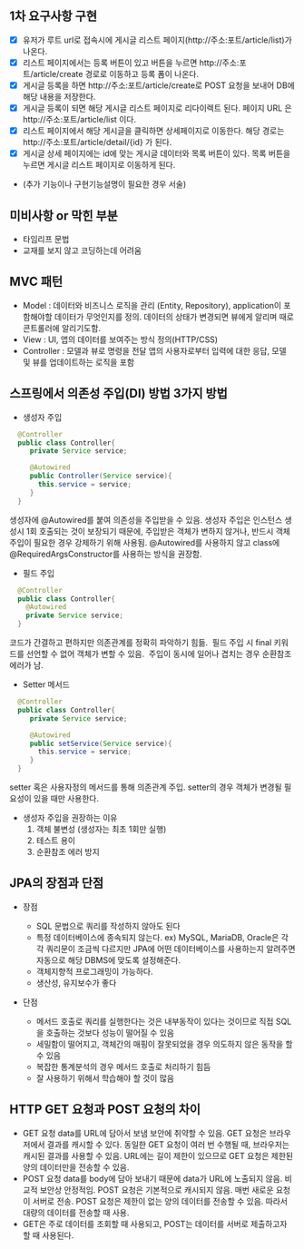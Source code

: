 ## 1차 요구사항 구현
- [x] 유저가 루트 url로 접속시에 게시글 리스트 페이지(http://주소:포트/article/list)가 나온다.
- [x] 리스트 페이지에서는 등록 버튼이 있고 버튼을 누르면 http://주소:포트/article/create 경로로 이동하고 등록 폼이 나온다.
- [x] 게시글 등록을 하면 http://주소:포트/article/create로 POST 요청을 보내어 DB에 해당 내용을 저장한다.
- [x] 게시글 등록이 되면 해당 게시글 리스트 페이지로 리다이렉트 된다. 페이지 URL 은 http://주소:포트/article/list 이다.
- [x] 리스트 페이지에서 해당 게시글을 클릭하면 상세페이지로 이동한다. 해당 경로는 http://주소:포트/article/detail/{id} 가 된다.
- [x] 게시글 상세 페이지에는 id에 맞는 게시글 데이터와 목록 버튼이 있다. 목록 버튼을 누르면 게시글 리스트 페이지로 이동하게 된다.

- (추가 기능이나 구현기능설명이 필요한 경우 서술)

## 미비사항 or 막힌 부분
- 타임리프 문법
- 교재를 보지 않고 코딩하는데 어려움

## MVC 패턴
- Model : 데이터와 비즈니스 로직을 관리 (Entity, Repository), application이 포함해야할 데이터가 무엇인지를 정의.
  데이터의 상태가 변경되면 뷰에게 알리며 때로 콘트롤러에 알리기도함.
- View : UI, 앱의 데이터를 보여주는 방식 정의(HTTP/CSS)
- Controller : 모델과 뷰로 명령을 전달
  앱의 사용자로부터 입력에 대한 응답, 모델 및 뷰를 업데이트하는 로직을 포함

## 스프링에서 의존성 주입(DI) 방법 3가지 방법
- 생성자 주입
```java
  @Controller 
  public class Controller{
     private Service service;

     @Autowired 
     public Controller(Service service){
       this.service = service; 
     }
  }
```
  생성자에 @Autowired를 붙여 의존성을 주입받을 수 있음.
  생성자 주입은 인스턴스 생성시 1회 호출되는 것이 보장되기 때문에, 주입받은 객체가 변하지 않거나, 반드시 객체주입이 필요한 경우 강제하기 위해 사용됨.
  @Autowired를 사용하지 않고 class에 @RequiredArgsConstructor를 사용하는 방식을 권장함.
- 필드 주입
```java
  @Controller
  public class Controller{
    @Autowired 
    private Service service;
  }
```
  코드가 간결하고 편하지만 의존관계를 정확히 파악하기 힘듦. 
  필드 주입 시 final 키워드를 선언할 수 없어 객체가 변할 수 있음. 
  주입이 동시에 일어나 겹치는 경우 순환참조 에러가 남.
- Setter 메서드
```java
  @Controller 
  public class Controller{
     private Service service;

     @Autowired 
     public setService(Service service){
       this.service = service; 
     }
  }
```
  setter 혹은 사용자정의 메서드를 통해 의존관계 주입.
  setter의 경우 객체가 변경될 필요성이 있을 때만 사용한다.
  
- 생성자 주입을 권장하는 이유
  1. 객체 불변성 (생성자는 최초 1회만 실행)
  2. 테스트 용이
  3. 순환참조 에러 방지
## JPA의 장점과 단점
- 장점
  - SQL 문법으로 쿼리를 작성하지 않아도 된다
  - 특정 데이터베이스에 종속되지 않는다.
    ex) MySQL, MariaDB, Oracle은 각각 쿼리문이 조금씩 다르지만
    JPA에 어떤 데이터베이스를 사용하는지 알려주면 자동으로 해당 DBMS에 맞도록 설정해준다.
  - 객체지향적 프로그래밍이 가능하다.
  - 생산성, 유지보수가 좋다

- 단점
  - 메서드 호출로 쿼리를 실행한다는 것은 내부동작이 있다는 것이므로 직접 SQL을 호출하는 것보다 성능이 떨어질 수 있음
  - 세밀함이 떨어지고, 객체간의 매핑이 잘못되었을 경우 의도하지 않은 동작을 할 수 있음
  - 복잡한 통계분석의 경우 메서드 호출로 처리하기 힘듬
  - 잘 사용하기 위해서 학습해야 할 것이 많음

## HTTP GET 요청과 POST 요청의 차이
- GET 요청
  data를 URL에 담아서 보냄 보안에 취약할 수 있음.
  GET 요청은 브라우저에서 결과를 캐시할 수 있다.
  동일한 GET 요청이 여러 번 수행될 때, 브라우저는 캐시된 결과를 사용할 수 있음.
  URL에는 길이 제한이 있으므로 GET 요청은 제한된 양의 데이터만을 전송할 수 있음.
- POST 요청
  data를 body에 담아 보내기 때문에 data가 URL에 노출되지 않음. 비교적 보안상 안정적임.
  POST 요청은 기본적으로 캐시되지 않음. 매번 새로운 요청이 서버로 전송.
  POST 요청은 제한이 없는 양의 데이터를 전송할 수 있음. 따라서 대량의 데이터를 전송할 때 사용.
- GET은 주로 데이터를 조회할 때 사용되고, POST는 데이터를 서버로 제출하고자 할 때 사용된다.
